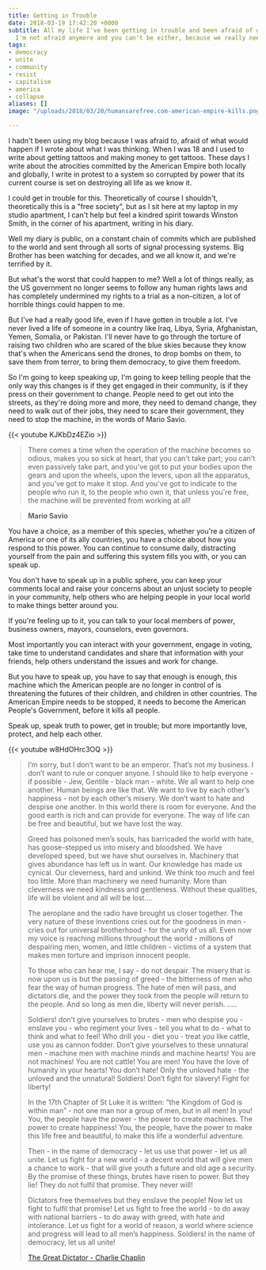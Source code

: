 ```yaml
---
title: Getting in Trouble
date: 2018-03-19 17:42:20 +0000
subtitle: All my life I've been getting in trouble and been afraid of getting in trouble.
  I'm not afraid anymore and you can't be either, because we really need your help.
tags:
- democracy
- unite
- community
- resist
- capitalism
- america
- collapse
aliases: []
image: "/uploads/2018/03/20/humansarefree.com-american-empire-kills.png"

---
```

I hadn't been using my blog because I was afraid to, afraid of what would happen if I wrote about what I was thinking. When I was 18 and I used to write about getting tattoos and making money to get tattoos. These days I write about the atrocities committed by the American Empire both locally and globally, I write in protest to a system so corrupted by power that its current course is set on destroying all life as we know it.

I could get in trouble for this. Theoretically of course I shouldn't, theoretically this is a "free society", but as I sit here at my laptop in my studio apartment, I can't help but feel a kindred spirit towards Winston Smith, in the corner of his apartment, writing in his diary.

Well my diary is public, on a constant chain of commits which are published to the world and sent through all sorts of signal processing systems. Big Brother has been watching for decades, and we all know it, and we're terrified by it.

But what's the worst that could happen to me? Well a lot of things really, as the US government no longer seems to follow any human rights laws and has completely undermined my rights to a trial as a non-citizen, a lot of horrible things could happen to me.

But I've had a really good life, even if I have gotten in trouble a lot. I've never lived a life of someone in a country like Iraq, Libya, Syria, Afghanistan, Yemen, Somalia, or Pakistan. I'll never have to go through the torture of raising two children who are scared of the blue skies because they know that's when the Americans send the drones, to drop bombs on them, to save them from terror, to bring them democracy, to give them freedom.

So I'm going to keep speaking up, I'm going to keep telling people that the only way this changes is if they get engaged in their community, is if they press on their government to change. People need to get out into the streets, as they're doing more and more, they need to demand change, they need to walk out of their jobs, they need to scare their government, they need to stop the machine, in the words of Mario Savio.

{{< youtube KJKbDz4EZio >}}

> There comes a time when the operation of the machine becomes so odious, makes you so sick at heart, that you can't take part; you can't even passively take part, and you've got to put your bodies upon the gears and upon the wheels, upon the levers, upon all the apparatus, and you've got to make it stop. And you've got to indicate to the people who run it, to the people who own it, that unless you're free, the machine will be prevented from working at all!<br/>

> <strong>Mario Savio</strong>

You have a choice, as a member of this species, whether you're a citizen of America or one of its ally countries, you have a choice about how you respond to this power. You can continue to consume daily, distracting yourself from the pain and suffering this system fills you with, or you can speak up.

You don't have to speak up in a public sphere, you can keep your comments local and raise your concerns about an unjust society to people in your community, help others who are helping people in your local world to make things better around you.

If you're feeling up to it, you can talk to your local members of power, business owners, mayors, counselors, even governors.

Most importantly you can interact with your government, engage in voting, take time to understand candidates and share that information with your friends, help others understand the issues and work for change.

But you have to speak up, you have to say that enough is enough, this machine which the American people are no longer in control of is threatening the futures of their children, and children in other countries. The American Empire needs to be stopped, it needs to become the American People's Government, before it kills all people.

Speak up, speak truth to power, get in trouble; but more importantly love, protect, and help each other.

{{< youtube w8HdOHrc3OQ >}}

> I’m sorry, but I don’t want to be an emperor. That’s not my business. I don’t want to rule or conquer anyone. I should like to help everyone - if possible - Jew, Gentile - black man - white. We all want to help one another. Human beings are like that. We want to live by each other’s happiness - not by each other’s misery. We don’t want to hate and despise one another. In this world there is room for everyone. And the good earth is rich and can provide for everyone. The way of life can be free and beautiful, but we have lost the way.
>
> Greed has poisoned men’s souls, has barricaded the world with hate, has goose-stepped us into misery and bloodshed. We have developed speed, but we have shut ourselves in. Machinery that gives abundance has left us in want. Our knowledge has made us cynical. Our cleverness, hard and unkind. We think too much and feel too little. More than machinery we need humanity. More than cleverness we need kindness and gentleness. Without these qualities, life will be violent and all will be lost….
>
> The aeroplane and the radio have brought us closer together. The very nature of these inventions cries out for the goodness in men - cries out for universal brotherhood - for the unity of us all. Even now my voice is reaching millions throughout the world - millions of despairing men, women, and little children - victims of a system that makes men torture and imprison innocent people.
>
> To those who can hear me, I say - do not despair. The misery that is now upon us is but the passing of greed - the bitterness of men who fear the way of human progress. The hate of men will pass, and dictators die, and the power they took from the people will return to the people. And so long as men die, liberty will never perish. …..
>
> Soldiers! don’t give yourselves to brutes - men who despise you - enslave you - who regiment your lives - tell you what to do - what to think and what to feel! Who drill you - diet you - treat you like cattle, use you as cannon fodder. Don’t give yourselves to these unnatural men - machine men with machine minds and machine hearts! You are not machines! You are not cattle! You are men! You have the love of humanity in your hearts! You don’t hate! Only the unloved hate - the unloved and the unnatural! Soldiers! Don’t fight for slavery! Fight for liberty!
>
> In the 17th Chapter of St Luke it is written: “the Kingdom of God is within man” - not one man nor a group of men, but in all men! In you! You, the people have the power - the power to create machines. The power to create happiness! You, the people, have the power to make this life free and beautiful, to make this life a wonderful adventure.
>
> Then - in the name of democracy - let us use that power - let us all unite. Let us fight for a new world - a decent world that will give men a chance to work - that will give youth a future and old age a security. By the promise of these things, brutes have risen to power. But they lie! They do not fulfil that promise. They never will!
>
> Dictators free themselves but they enslave the people! Now let us fight to fulfil that promise! Let us fight to free the world - to do away with national barriers - to do away with greed, with hate and intolerance. Let us fight for a world of reason, a world where science and progress will lead to all men’s happiness. Soldiers! in the name of democracy, let us all unite!
>
> [The Great Dictator - Charlie Chaplin](http://www.charliechaplin.com/en/synopsis/articles/29-The-Great-Dictator-s-Speech)